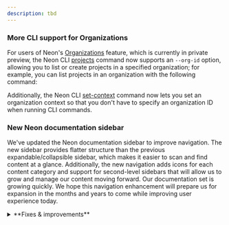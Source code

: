```yaml
---
description: tbd
---
```


### More CLI support for Organizations

For users of Neon's [Organizations](/docs/manage/organizations) feature, which is currently in private preview, the Neon CLI [projects](/docs/reference/cli-projects) command now supports an `--org-id` option, allowing you to list or create projects in a specified organization; for example, you can list projects in an organization with the following command:



Additionally, the Neon CLI [set-context](/docs/reference/cli-set-context) command now lets you set an organization context so that you don't have to specify an organization ID when running CLI commands.

### New Neon documentation sidebar

We've updated the Neon documentation sidebar to improve navigation. The new sidebar provides flatter structure than the previous expandable/collapsible sidebar, which makes it easier to scan and find content at a glance. Additionally, the new navigation adds icons for each content category and support for second-level sidebars that will allow us to grow and manage our content moving forward. Our documentation set is growing quickly. We hope this navigation enhancement will prepare us for expansion in the months and years to come while improving user experience today. 


<details>
<summary>**Fixes & improvements**</summary>

- For users of Neon's [Organizations](/docs/manage/organizations) feature, which is currently in private preview, the Neon CLI [projects](/docs/reference/cli-projects) command now supports an `--org-id` option, allowing you to list or create projects in a specified organization. Additionally, the Neon CLI [set-context](/docs/reference/cli-set-context) command now lets you set an organization context so that you don't have to specify an organization ID when running CLI commands.
- In the **Add new compute** and **Edit compute settings** drawers, the **Seconds** option in the **Autosuspend time** drop-down is now hidden when the minimum setting is 60 seconds or more, or if the current setting is already in seconds.
- We improved the message displayed in the SQL Editor when a connection is closed due to inactivity. The previous error message, `Terminating connection due to administrator command`, was changed to a notification: `The connection was closed due to inactivity. It will automatically reopen when you run your next query`.
- In the Neon SQL Editor, queries saved to **History** are now limited to 10 KB in length. While you can execute longer queries from the SQL Editor, any query exceeding 9 KB will be truncated when saved to the **History**. A `-- QUERY TRUNCATED` comment is added at the beginning of these queries to indicate truncation. Additionally, if you input a query longer than 10 KB in the SQL Editor, a warning similar to the following will appear: `This query will still run, but the last 1234 characters will be truncated from query history`.
- The **Create new database** option in the **Database** drop-down menu within the **Connection Details** widget has been fixed. Previously, this option was not functioning.
- We've updated the Drizzle Studio version that powers the **Tables** page in the Neon Console. This update addresses issues related to parsing the default value of `jsonb` column and repeating of column names for columns with the same constraint name.
- Fixed an issue that resulted in a password-related error when switching between projects in the Neon SQL Editor.
- Optimized the various options and selectors at the top of the Neon SQL Editor to better fit smaller screen sizes.
- Corrected an issue that caused `Something went wrong` error to be shown after deleting a project from the **Settings** page.
- Time values on the **Monitoring** page graphs, including those in hover help and on the x-axis, are now displayed in Coordinated Universal Time (UTC) instead of the local time zone. This change ensures consistency, as the time values now match the format used in date-range selectors when setting custom periods for monitoring graphs.

</details>

